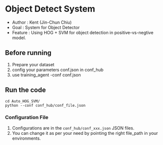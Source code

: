 # Object Detect System
- Author : Kent (Jin-Chun Chiu)
- Goal : System for Object Detector 
- Feature : Using HOG + SVM for object detection in positive-vs-negtive model.

## Before running
1. Prepare your dataset 
2. config your parameters conf.json in conf_hub
3. use training_agent -conf conf.json

## Run the code

```shell
cd Auto_HOG_SVM/
python --conf conf_hub/conf_file.json 
```

### Configuration File

1. Configurations are in the `conf_hub/conf_xxx.json` JSON files. 
2. You can change it as per your need by pointing the right file_path in your environments.

